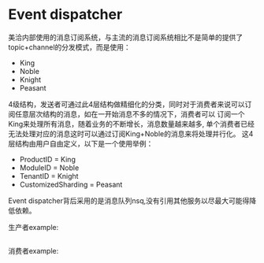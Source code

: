 # Event dispatcher
美洽内部使用的消息订阅系统，与主流的消息订阅系统相比不是简单的提供了topic+channel的分发模式，而是使用： 
* King 
* Noble
* Knight
* Peasant

4级结构，发送者可通过此4层结构做精细化的分类，同时对于消费者来说可以订阅任意层次结构的消息，如在一开始消息不多的情况下，消费者可以
订阅一个King来处理所有消息，随着业务的不断增长，消息数量越来越多, 单个消费者已经无法处理对应的消息这时可以通过订阅King+Noble的消息来将处理并行化。
这4层结构由用户自由定义，以下是一个使用举例：
* ProductID = King
* ModuleID = Noble
* TenantID = Knight
* CustomizedSharding = Peasant

Event dispatcher背后采用的是消息队列nsq,没有引用其他服务以尽最大可能得降低依赖。

生产者example:
```

```

消费者example:  
```

```



